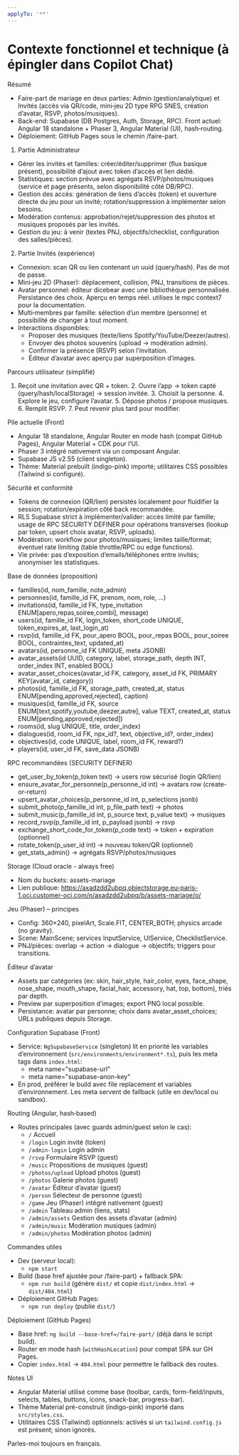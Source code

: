 ```yaml
---
applyTo: '**'
---
```

# Contexte fonctionnel et technique (à épingler dans Copilot Chat)

Résumé
- Faire-part de mariage en deux parties: Admin (gestion/analytique) et Invités (accès via QR/code, mini‑jeu 2D type RPG SNES, création d’avatar, RSVP, photos/musiques).
- Back-end: Supabase (DB Postgres, Auth, Storage, RPC). Front actuel: Angular 18 standalone + Phaser 3, Angular Material (UI), hash‑routing.
- Déploiement: GitHub Pages sous le chemin /faire-part.

1) Partie Administrateur
- Gérer les invités et familles: créer/éditer/supprimer (flux basique présent), possibilité d’ajout avec token d’accès et lien dédié.
- Statistiques: section prévue avec agrégats RSVP/photos/musiques (service et page présents, selon disponibilité côté DB/RPC).
- Gestion des accès: génération de liens d’accès (token) et ouverture directe du jeu pour un invité; rotation/suppression à implémenter selon besoins.
- Modération contenus: approbation/rejet/suppression des photos et musiques proposés par les invités.
- Gestion du jeu: à venir (textes PNJ, objectifs/checklist, configuration des salles/pièces).

2) Partie Invités (expérience)
- Connexion: scan QR ou lien contenant un uuid (query/hash). Pas de mot de passe.
- Mini‑jeu 2D (Phaser): déplacement, collision, PNJ, transitions de pièces.
- Avatar personnel: éditeur dicebear avec une bibliothèque personnalisée. Persistance des choix. Aperçu en temps réel. utilises le mpc context7 pour la documentation.
- Multi‑membres par famille: sélection d’un membre (personne) et possibilité de changer à tout moment.
- Interactions disponibles:
  - Proposer des musiques (texte/liens Spotify/YouTube/Deezer/autres).
  - Envoyer des photos souvenirs (upload → modération admin).
  - Confirmer la présence (RSVP) selon l’invitation.
  - Éditeur d’avatar avec aperçu par superposition d’images.

Parcours utilisateur (simplifié)
1. Reçoit une invitation avec QR + token. 2. Ouvre l’app → token capté (query/hash/localStorage) → session invitée. 3. Choisit la personne. 4. Explore le jeu, configure l’avatar. 5. Dépose photos / propose musiques. 6. Remplit RSVP. 7. Peut revenir plus tard pour modifier.

Pile actuelle (Front)
- Angular 18 standalone, Angular Router en mode hash (compat GitHub Pages), Angular Material + CDK pour l’UI.
- Phaser 3 intégré nativement via un composant Angular.
- Supabase JS v2.55 (client singleton).
- Thème: Material prebuilt (indigo-pink) importé; utilitaires CSS possibles (Tailwind si configuré).

Sécurité et conformité
- Tokens de connexion (QR/lien) persistés localement pour fluidifier la session; rotation/expiration côté back recommandée.
- RLS Supabase strict à implémenter/valider: accès limité par famille; usage de RPC SECURITY DEFINER pour opérations transverses (lookup par token, upsert choix avatar, RSVP, uploads).
- Modération: workflow pour photos/musiques; limites taille/format; éventuel rate limiting (table throttle/RPC ou edge functions).
- Vie privée: pas d’exposition d’emails/téléphones entre invités; anonymiser les statistiques.

Base de données (proposition)
- familles(id, nom_famille, note_admin)
- personnes(id, famille_id FK, prenom, nom, role, …)
- invitations(id, famille_id FK, type_invitation ENUM[apero,repas,soiree,combi], message)
- users(id, famille_id FK, login_token, short_code UNIQUE, token_expires_at, last_login_at)
- rsvp(id, famille_id FK, pour_apero BOOL, pour_repas BOOL, pour_soiree BOOL, contraintes_text, updated_at)
- avatars(id, personne_id FK UNIQUE, meta JSONB)
- avatar_assets(id UUID, category, label, storage_path, depth INT, order_index INT, enabled BOOL)
- avatar_asset_choices(avatar_id FK, category, asset_id FK, PRIMARY KEY(avatar_id, category))
- photos(id, famille_id FK, storage_path, created_at, status ENUM[pending,approved,rejected], caption)
- musiques(id, famille_id FK, source ENUM[text,spotify,youtube,deezer,autre], value TEXT, created_at, status ENUM[pending,approved,rejected])
- rooms(id, slug UNIQUE, title, order_index)
- dialogues(id, room_id FK, npx_id?, text, objective_id?, order_index)
- objectives(id, code UNIQUE, label, room_id FK, reward?)
- players(id, user_id FK, save_data JSONB)

RPC recommandées (SECURITY DEFINER)
- get_user_by_token(p_token text) → users row sécurisé (login QR/lien)
- ensure_avatar_for_personne(p_personne_id int) → avatars row (create-or-return)
- upsert_avatar_choices(p_personne_id int, p_selections jsonb)
- submit_photo(p_famille_id int, p_file_path text) → photos
- submit_music(p_famille_id int, p_source text, p_value text) → musiques
- record_rsvp(p_famille_id int, p_payload jsonb) → rsvp
- exchange_short_code_for_token(p_code text) → token + expiration (optionnel)
- rotate_token(p_user_id int) → nouveau token/QR (optionnel)
- get_stats_admin() → agrégats RSVP/photos/musiques

Storage (Cloud oracle - always free)
- Nom du buckets: assets-mariage
- Lien publique: https://axadzdd2ubpq.objectstorage.eu-paris-1.oci.customer-oci.com/n/axadzdd2ubpq/b/assets-mariage/o/

Jeu (Phaser) – principes
- Config: 360×240, pixelArt, Scale.FIT, CENTER_BOTH; physics arcade (no gravity).
- Scene: MainScene; services InputService, UIService, ChecklistService.
- PNJ/pièces: overlap → action → dialogue → objectifs; triggers pour transitions.

Éditeur d’avatar
- Assets par catégories (ex: skin, hair_style, hair_color, eyes, face_shape, nose_shape, mouth_shape, facial_hair, accessory, hat, top, bottom), triés par depth.
- Preview par superposition d’images; export PNG local possible.
- Persistance: avatar par personne; choix dans avatar_asset_choices; URLs publiques depuis Storage.

Configuration Supabase (Front)
- Service: `NgSupabaseService` (singleton) lit en priorité les variables d’environnement (`src/environments/environment*.ts`), puis les meta tags dans `index.html`:
  - meta name="supabase-url"
  - meta name="supabase-anon-key"
- En prod, préférer le build avec file replacement et variables d’environnement. Les meta servent de fallback (utile en dev/local ou sandbox).

Routing (Angular, hash‑based)
- Routes principales (avec guards admin/guest selon le cas):
  - `/` Accueil
  - `/login` Login invité (token)
  - `/admin-login` Login admin
  - `/rsvp` Formulaire RSVP (guest)
  - `/music` Propositions de musiques (guest)
  - `/photos/upload` Upload photos (guest)
  - `/photos` Galerie photos (guest)
  - `/avatar` Éditeur d’avatar (guest)
  - `/person` Sélecteur de personne (guest)
  - `/game` Jeu (Phaser) intégré nativement (guest)
  - `/admin` Tableau admin (liens, stats)
  - `/admin/assets` Gestion des assets d’avatar (admin)
  - `/admin/music` Modération musiques (admin)
  - `/admin/photos` Modération photos (admin)

Commandes utiles
- Dev (serveur local):
  - `npm start`
- Build (base href ajustée pour /faire-part) + fallback SPA:
  - `npm run build` (génère `dist/` et copie `dist/index.html` → `dist/404.html`)
- Déploiement GitHub Pages:
  - `npm run deploy` (publie `dist/`)

Déploiement (GitHub Pages)
- Base href: `ng build --base-href=/faire-part/` (déjà dans le script build).
- Router en mode hash (`withHashLocation`) pour compat SPA sur GH Pages.
- Copier `index.html` → `404.html` pour permettre le fallback des routes.

Notes UI
- Angular Material utilisé comme base (toolbar, cards, form-field/inputs, selects, tables, buttons, icons, snack-bar, progress-bar).
- Thème Material pré-construit (indigo-pink) importé dans `src/styles.css`.
- Utilitaires CSS (Tailwind) optionnels: activés si un `tailwind.config.js` est présent; sinon ignorés.

Parles-moi toujours en français.
